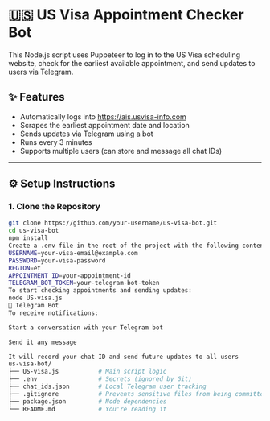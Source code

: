 # 🇺🇸 US Visa Appointment Checker Bot

This Node.js script uses Puppeteer to log in to the US Visa scheduling website, check for the earliest available appointment, and send updates to users via Telegram.

## ✨ Features

- Automatically logs into https://ais.usvisa-info.com
- Scrapes the earliest appointment date and location
- Sends updates via Telegram using a bot
- Runs every 3 minutes
- Supports multiple users (can store and message all chat IDs)

---

## ⚙️ Setup Instructions

### 1. Clone the Repository

```bash
git clone https://github.com/your-username/us-visa-bot.git
cd us-visa-bot
npm install
Create a .env file in the root of the project with the following content:
USERNAME=your-visa-email@example.com
PASSWORD=your-visa-password
REGION=et
APPOINTMENT_ID=your-appointment-id
TELEGRAM_BOT_TOKEN=your-telegram-bot-token
To start checking appointments and sending updates:
node US-visa.js
📡 Telegram Bot
To receive notifications:

Start a conversation with your Telegram bot

Send it any message

It will record your chat ID and send future updates to all users
us-visa-bot/
├── US-visa.js           # Main script logic
├── .env                 # Secrets (ignored by Git)
├── chat_ids.json        # Local Telegram user tracking
├── .gitignore           # Prevents sensitive files from being committed
├── package.json         # Node dependencies
└── README.md            # You're reading it
